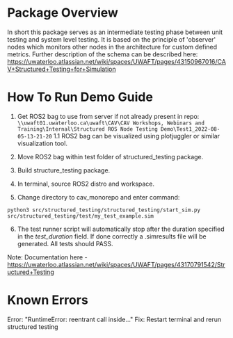 # Package Overview
In short this package serves as an intermediate testing phase between unit testing and system level testing. It is based on the principle of 'observer' nodes which monitors other nodes in the architecture for custom defined metrics. Further description of the schema can be described here: https://uwaterloo.atlassian.net/wiki/spaces/UWAFT/pages/43150967016/CAV+Structured+Testing+for+Simulation

# How To Run Demo Guide 
1. Get ROS2 bag to use from server if not already present in repo: `\\uwaft01.uwaterloo.ca\uwaft\CAV\CAV Workshops, Webinars and Training\Internal\Structured ROS Node Testing Demo\Test1_2022-08-05-13-21-20`
1.1 ROS2 bag can be visualized using plotjuggler or similar visualization tool.

2. Move ROS2 bag within test folder of structured_testing package.

3. Build structure_testing package.

4. In terminal, source ROS2 distro and workspace. 

5. Change directory to cav_monorepo and enter command: 

`python3 src/structured_testing/structured_testing/start_sim.py src/structured_testing/test/my_test_example.sim`


6. The test runner script will automatically stop after the duration specified in the *test_duration* field. If done correctly a .simresults file will be generated. All tests should PASS.

Note: Documentation here - https://uwaterloo.atlassian.net/wiki/spaces/UWAFT/pages/43170791542/Structured+Testing

# Known Errors
Error: "RuntimeError: reentrant call inside..."
Fix: Restart terminal and rerun structured testing